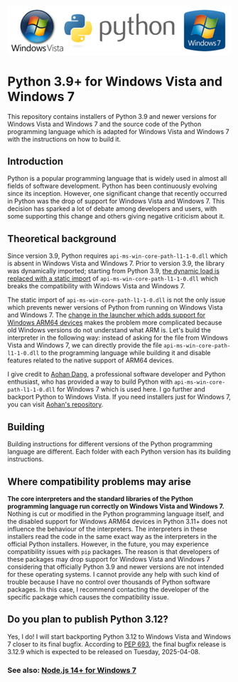 <img src="./python.png" alt="Python for Windows Vista and Windows 7"/>

# Python 3.9+ for Windows Vista and Windows 7

This repository contains installers of Python 3.9 and newer versions for Windows Vista and Windows 7 and the source code of the Python programming language which is adapted for Windows Vista and Windows 7 with the instructions on how to build it.

## Introduction

Python is a popular programming language that is widely used in almost all fields of software development. Python has been continuously evolving since its inception. However, one significant change that recently occurred in Python was the drop of support for Windows Vista and Windows 7. This decision has sparked a lot of debate among developers and users, with some supporting this change and others giving negative criticism about it.

## Theoretical background

Since version 3.9, Python requires ```api-ms-win-core-path-l1-1-0.dll``` which is absent in Windows Vista and Windows 7. Prior to version 3.9, the library was dynamically imported; starting from Python 3.9, [the dynamic load is replaced with a static import](https://github.com/izbyshev/cpython/commit/6a65eba44bfd82ccc8bed4b5c6dd6637549955d5) of ```api-ms-win-core-path-l1-1-0.dll``` which breaks the compatibility with Windows Vista and Windows 7.

The static import of ```api-ms-win-core-path-l1-1-0.dll``` is not the only issue which prevents newer versions of Python from running on Windows Vista and Windows 7. The [change in the launcher which adds support for Windows ARM64 devices](https://github.com/python/cpython/issues/90724) makes the problem more complicated because old Windows versions do not understand what ARM is. Let's build the interpreter in the following way: instead of asking for the file from Windows Vista and Windows 7, we can directly provide the file ```api-ms-win-core-path-l1-1-0.dll``` to the programming language while building it and disable features related to the native support of ARM64 devices.

I give credit to [Aohan Dang](https://www.linkedin.com/in/aohan-dang-536643a7/), a professional software developer and Python enthusiast, who has provided a way to build Python with ```api-ms-win-core-path-l1-1-0.dll``` for Windows 7 which is used here. I go further and backport Python to Windows Vista. If you need installers just for Windows 7, you can visit [Aohan's repository](https://github.com/adang1345/PythonWin7).

## Building

Building instructions for different versions of the Python programming language are different. Each folder with each Python version has its building instructions.

## Where compatibility problems may arise

**The core interpreters and the standard libraries of the Python programming language run correctly on Windows Vista and Windows 7.** Nothing is cut or modified in the Python programming language itself, and the disabled support for Windows ARM64 devices in Python 3.11+ does not influence the behaviour of the interpreters. The interpreters in these installers read the code in the same exact way as the interpreters in the official Python installers. However, in the future, you may experience compatibility issues with ```pip``` packages. The reason is that developers of these packages may drop support for Windows Vista and Windows 7 considering that officially Python 3.9 and newer versions are not intended for these operating systems. I cannot provide any help with such kind of trouble because I have no control over thousands of Python software packages. In this case, I recommend contacting the developer of the specific package which causes the compatibility issue.

## Do you plan to publish Python 3.12?

Yes, I do! I will start backporting Python 3.12 to Windows Vista and Windows 7 closer to its final bugfix. According to [PEP 693](https://peps.python.org/pep-0693/), the final bugfix release is 3.12.9 which is expected to be released on Tuesday, 2025-04-08.

### See also: [Node.js 14+ for Windows 7](https://github.com/vladimir-andreevich/node.js-windows-7)
